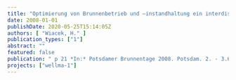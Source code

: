 ```yaml
---
title: "Optimierung von Brunnenbetrieb und –instandhaltung ein interdisziplinäres Forschungsprojekt in Berlin"
date: 2008-01-01
publishDate: 2020-05-25T15:14:05Z
authors: [ "Wiacek, H." ]
publication_types: ["1"]
abstract: ""
featured: false
publication: " p 21 *In:* Potsdamer Brunnentage 2008. Potsdam. 2. - 3.6.2008"
projects: ["wellma-1"]
---
```



